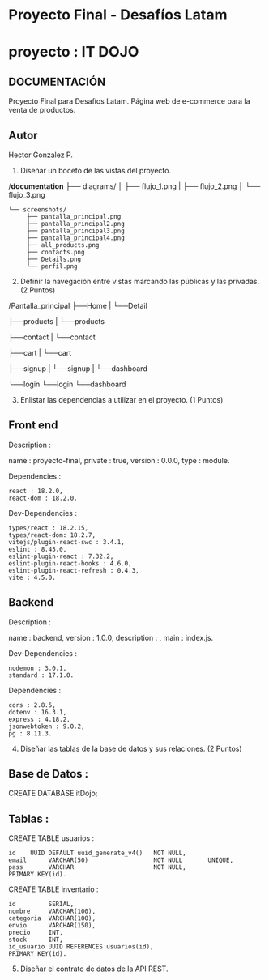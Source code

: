 # Proyecto Final - Desafíos Latam

# proyecto :  IT DOJO

## DOCUMENTACIÓN

Proyecto Final para Desafíos Latam. Página web de e-commerce para la venta de productos.

## Autor

Hector Gonzalez P.

1. Diseñar un boceto de las vistas del proyecto.

/__documentation__
    ├── diagrams/
    │    ├── flujo_1.png
    |    ├── flujo_2.png
    │    └── flujo_3.png

    └── screenshots/
         ├── pantalla_principal.png
         ├── pantalla_principal2.png
         ├── pantalla_principal3.png
         ├── pantalla_principal4.png
         ├── all_products.png
         ├── contacts.png
         ├── Details.png
         └── perfil.png

2. Definir la navegación entre vistas marcando las públicas y las privadas.
(2 Puntos)

/Pantalla_principal
   ├──Home
   |    └──Detail

   ├──products
   |    └──products

   ├──contact
   |    └──contact

   ├──cart
   |    └──cart

   ├──signup
   |    └──signup
   |         └──dashboard

   └──login
        └──login
             └──dashboard

3. Enlistar las dependencias a utilizar en el proyecto.
(1 Puntos)

## Front end

Description :

  name : proyecto-final,
  private : true,
  version : 0.0.0,
  type : module.


Dependencies :

    react : 18.2.0,
    react-dom : 18.2.0.

Dev-Dependencies :

    types/react : 18.2.15,
    types/react-dom: 18.2.7,
    vitejs/plugin-react-swc : 3.4.1,
    eslint : 8.45.0,
    eslint-plugin-react : 7.32.2,
    eslint-plugin-react-hooks : 4.6.0,
    eslint-plugin-react-refresh : 0.4.3,
    vite : 4.5.0.




## Backend

Description :

  name : backend,
  version : 1.0.0,
  description : ,
  main : index.js.

Dev-Dependencies :

    nodemon : 3.0.1,
    standard : 17.1.0.

Dependencies :

    cors : 2.8.5,
    dotenv : 16.3.1,
    express : 4.18.2,
    jsonwebtoken : 9.0.2,
    pg : 8.11.3.



4. Diseñar las tablas de la base de datos y sus relaciones.
(2 Puntos)

##  Base de Datos :

CREATE DATABASE itDojo;

## Tablas :

CREATE TABLE usuarios :

    id    UUID DEFAULT uuid_generate_v4()   NOT NULL,
    email      VARCHAR(50)                  NOT NULL       UNIQUE,
    pass       VARCHAR                      NOT NULL,
    PRIMARY KEY(id).


CREATE TABLE inventario :

    id         SERIAL,
    nombre     VARCHAR(100),
    categoria  VARCHAR(100),
    envio      VARCHAR(150),
    precio     INT,
    stock      INT,
    id_usuario UUID REFERENCES usuarios(id),
    PRIMARY KEY(id).





5. Diseñar el contrato de datos de la API REST.


